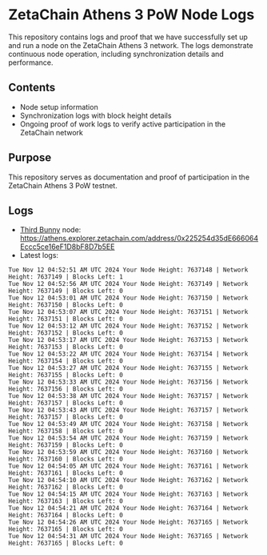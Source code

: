 # ZetaChain Athens 3 PoW Node Logs
This repository contains logs and proof that we have successfully set up and run a node on the ZetaChain Athens 3 network. The logs demonstrate continuous node operation, including synchronization details and performance.

## Contents
- Node setup information
- Synchronization logs with block height details
- Ongoing proof of work logs to verify active participation in the ZetaChain network

## Purpose
This repository serves as documentation and proof of participation in the ZetaChain Athens 3 PoW testnet.

## Logs

- [Third Bunny](https://thirdbunny.xyz/) node: https://athens.explorer.zetachain.com/address/0x225254d35dE666064Eccc5ce16eF1D8bF8D7b5EE
- Latest logs:
```
Tue Nov 12 04:52:51 AM UTC 2024 Your Node Height: 7637148 | Network Height: 7637149 | Blocks Left: 1
Tue Nov 12 04:52:56 AM UTC 2024 Your Node Height: 7637149 | Network Height: 7637149 | Blocks Left: 0
Tue Nov 12 04:53:01 AM UTC 2024 Your Node Height: 7637150 | Network Height: 7637150 | Blocks Left: 0
Tue Nov 12 04:53:07 AM UTC 2024 Your Node Height: 7637151 | Network Height: 7637151 | Blocks Left: 0
Tue Nov 12 04:53:12 AM UTC 2024 Your Node Height: 7637152 | Network Height: 7637152 | Blocks Left: 0
Tue Nov 12 04:53:17 AM UTC 2024 Your Node Height: 7637153 | Network Height: 7637153 | Blocks Left: 0
Tue Nov 12 04:53:22 AM UTC 2024 Your Node Height: 7637154 | Network Height: 7637154 | Blocks Left: 0
Tue Nov 12 04:53:27 AM UTC 2024 Your Node Height: 7637155 | Network Height: 7637155 | Blocks Left: 0
Tue Nov 12 04:53:33 AM UTC 2024 Your Node Height: 7637156 | Network Height: 7637156 | Blocks Left: 0
Tue Nov 12 04:53:38 AM UTC 2024 Your Node Height: 7637157 | Network Height: 7637157 | Blocks Left: 0
Tue Nov 12 04:53:43 AM UTC 2024 Your Node Height: 7637157 | Network Height: 7637157 | Blocks Left: 0
Tue Nov 12 04:53:49 AM UTC 2024 Your Node Height: 7637158 | Network Height: 7637158 | Blocks Left: 0
Tue Nov 12 04:53:54 AM UTC 2024 Your Node Height: 7637159 | Network Height: 7637159 | Blocks Left: 0
Tue Nov 12 04:53:59 AM UTC 2024 Your Node Height: 7637160 | Network Height: 7637160 | Blocks Left: 0
Tue Nov 12 04:54:05 AM UTC 2024 Your Node Height: 7637161 | Network Height: 7637161 | Blocks Left: 0
Tue Nov 12 04:54:10 AM UTC 2024 Your Node Height: 7637162 | Network Height: 7637162 | Blocks Left: 0
Tue Nov 12 04:54:15 AM UTC 2024 Your Node Height: 7637163 | Network Height: 7637163 | Blocks Left: 0
Tue Nov 12 04:54:21 AM UTC 2024 Your Node Height: 7637164 | Network Height: 7637164 | Blocks Left: 0
Tue Nov 12 04:54:26 AM UTC 2024 Your Node Height: 7637165 | Network Height: 7637165 | Blocks Left: 0
Tue Nov 12 04:54:31 AM UTC 2024 Your Node Height: 7637165 | Network Height: 7637165 | Blocks Left: 0
```
